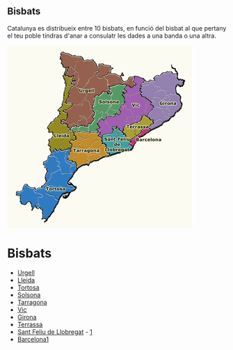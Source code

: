 ## Bisbats

Catalunya es distribueix entre 10 bisbats, en funció del bisbat al que pertany el teu poble tindras d'anar a consulatr les dades a una banda o una altra.

![catalunya_bisbats](https://github.com/arbreFamiliar/DadesGenerals/blob/master/Bisbats/Catalunya/img/Catalunyab.PNG)

# Bisbats

 - [Urgell](https://arxiubisbaturgell.wordpress.com/)
 - [Lleida](http://www.bisbatlleida.org/)
 - [Tortosa](https://www.bisbattortosa.org/)
 - [Solsona](https://bisbatsolsona.cat/)
 - [Tarragona](https://arxiuenlinia.ahat.cat/FonsDocumentals)
 - [Vic](https://www.abev.net/arxiu.html)
 - [Girona](https://www.arxiuadg.org/index.php/arxius/parroquies.html)
 - [Terrassa](https://www.bisbatdeterrassa.org/)
 - [Sant Feliu de Llobregat](https://bisbatsantfeliu.cat/) - [1](https://bisbatsantfeliu.cat/patrimoni-cultural/arxiu-historic/)
 - [Barcelona](https://esglesia.barcelona/diocesi-de-barcelona/)[1](https://arxiu.esglesia.barcelona/)
 
